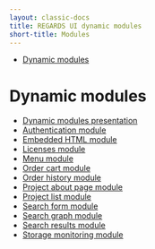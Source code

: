 ```yaml
---
layout: classic-docs
title: REGARDS UI dynamic modules
short-title: Modules
---
```


<!-- START doctoc generated TOC please keep comment here to allow auto update -->
<!-- DON'T EDIT THIS SECTION, INSTEAD RE-RUN doctoc TO UPDATE -->


- [Dynamic modules](#dynamic-modules)

<!-- END doctoc generated TOC please keep comment here to allow auto update -->

# Dynamic modules

  - [Dynamic modules presentation](/frontend/modules/dynamic-modules/)
  - [Authentication module](/frontend/modules/authentication/)
  - [Embedded HTML module](/frontend/modules/embedded-html/)
  - [Licenses module](/frontend/modules/licenses/)
  - [Menu module](/frontend/modules/menu/)
  - [Order cart module](/frontend/modules/order-cart/)
  - [Order history module](/frontend/modules/order-history/)
  - [Project about page module](/frontend/modules/project-about-page/)
  - [Project list module](/frontend/modules/projects-list/)
  - [Search form module](/frontend/modules/search-form/)
  - [Search graph module](/frontend/modules/search-graph/)
  - [Search results module](/frontend/modules/search-results/)
  - [Storage monitoring module](/frontend/modules/storage-monitoring/)
